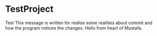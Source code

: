# TestProject
Test
This message is written for realise some realities about commit and how the program notices the changes. 
Hello from heart of Mustafa.
